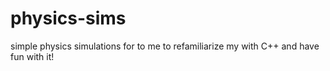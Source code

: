 # physics-sims

simple physics simulations for to me to refamiliarize my with C++ and have fun with it!
